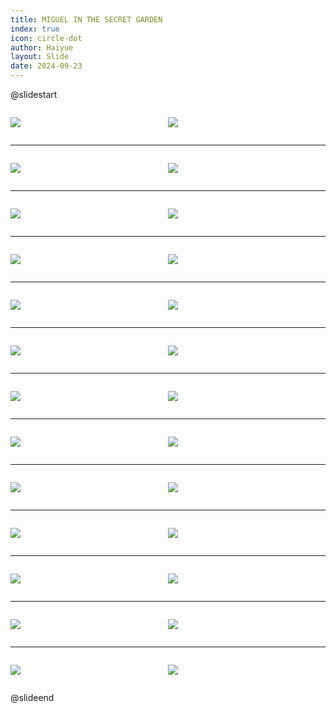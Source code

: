 ```yaml
---
title: MIGUEL IN THE SECRET GARDEN
index: true
icon: circle-dot
author: Haiyue
layout: Slide
date: 2024-09-23
---
```

 
@slidestart

<div style="display:flex">
<div style="flex:1">

![](https://raw.githubusercontent.com/yclord/reading/refs/heads/master/english/Level-W/MIGUEL%20IN%20THE%20SECRET%20GARDEN/001.webp)
</div>
<div style="flex:1">

![](https://raw.githubusercontent.com/yclord/reading/refs/heads/master/english/Level-W/MIGUEL%20IN%20THE%20SECRET%20GARDEN/002.webp)
</div>
</div>

---

<div style="display:flex">
<div style="flex:1">

![](https://raw.githubusercontent.com/yclord/reading/refs/heads/master/english/Level-W/MIGUEL%20IN%20THE%20SECRET%20GARDEN/003.webp)
</div>
<div style="flex:1">

![](https://raw.githubusercontent.com/yclord/reading/refs/heads/master/english/Level-W/MIGUEL%20IN%20THE%20SECRET%20GARDEN/004.webp)
</div>
</div>

---

<div style="display:flex">
<div style="flex:1">

![](https://raw.githubusercontent.com/yclord/reading/refs/heads/master/english/Level-W/MIGUEL%20IN%20THE%20SECRET%20GARDEN/005.webp)
</div>
<div style="flex:1">

![](https://raw.githubusercontent.com/yclord/reading/refs/heads/master/english/Level-W/MIGUEL%20IN%20THE%20SECRET%20GARDEN/006.webp)
</div>
</div>

---

<div style="display:flex">
<div style="flex:1">

![](https://raw.githubusercontent.com/yclord/reading/refs/heads/master/english/Level-W/MIGUEL%20IN%20THE%20SECRET%20GARDEN/007.webp)
</div>
<div style="flex:1">

![](https://raw.githubusercontent.com/yclord/reading/refs/heads/master/english/Level-W/MIGUEL%20IN%20THE%20SECRET%20GARDEN/008.webp)
</div>
</div>

---

<div style="display:flex">
<div style="flex:1">

![](https://raw.githubusercontent.com/yclord/reading/refs/heads/master/english/Level-W/MIGUEL%20IN%20THE%20SECRET%20GARDEN/009.webp)
</div>
<div style="flex:1">

![](https://raw.githubusercontent.com/yclord/reading/refs/heads/master/english/Level-W/MIGUEL%20IN%20THE%20SECRET%20GARDEN/010.webp)
</div>
</div>

---

<div style="display:flex">
<div style="flex:1">

![](https://raw.githubusercontent.com/yclord/reading/refs/heads/master/english/Level-W/MIGUEL%20IN%20THE%20SECRET%20GARDEN/011.webp)
</div>
<div style="flex:1">

![](https://raw.githubusercontent.com/yclord/reading/refs/heads/master/english/Level-W/MIGUEL%20IN%20THE%20SECRET%20GARDEN/012.webp)
</div>
</div>

---

<div style="display:flex">
<div style="flex:1">

![](https://raw.githubusercontent.com/yclord/reading/refs/heads/master/english/Level-W/MIGUEL%20IN%20THE%20SECRET%20GARDEN/013.webp)
</div>
<div style="flex:1">

![](https://raw.githubusercontent.com/yclord/reading/refs/heads/master/english/Level-W/MIGUEL%20IN%20THE%20SECRET%20GARDEN/014.webp)
</div>
</div>

---

<div style="display:flex">
<div style="flex:1">

![](https://raw.githubusercontent.com/yclord/reading/refs/heads/master/english/Level-W/MIGUEL%20IN%20THE%20SECRET%20GARDEN/015.webp)
</div>
<div style="flex:1">

![](https://raw.githubusercontent.com/yclord/reading/refs/heads/master/english/Level-W/MIGUEL%20IN%20THE%20SECRET%20GARDEN/016.webp)
</div>
</div>

---

<div style="display:flex">
<div style="flex:1">

![](https://raw.githubusercontent.com/yclord/reading/refs/heads/master/english/Level-W/MIGUEL%20IN%20THE%20SECRET%20GARDEN/017.webp)
</div>
<div style="flex:1">

![](https://raw.githubusercontent.com/yclord/reading/refs/heads/master/english/Level-W/MIGUEL%20IN%20THE%20SECRET%20GARDEN/018.webp)
</div>
</div>

---

<div style="display:flex">
<div style="flex:1">

![](https://raw.githubusercontent.com/yclord/reading/refs/heads/master/english/Level-W/MIGUEL%20IN%20THE%20SECRET%20GARDEN/019.webp)
</div>
<div style="flex:1">

![](https://raw.githubusercontent.com/yclord/reading/refs/heads/master/english/Level-W/MIGUEL%20IN%20THE%20SECRET%20GARDEN/020.webp)
</div>
</div>

---

<div style="display:flex">
<div style="flex:1">

![](https://raw.githubusercontent.com/yclord/reading/refs/heads/master/english/Level-W/MIGUEL%20IN%20THE%20SECRET%20GARDEN/021.webp)
</div>
<div style="flex:1">

![](https://raw.githubusercontent.com/yclord/reading/refs/heads/master/english/Level-W/MIGUEL%20IN%20THE%20SECRET%20GARDEN/022.webp)
</div>
</div>

---

<div style="display:flex">
<div style="flex:1">

![](https://raw.githubusercontent.com/yclord/reading/refs/heads/master/english/Level-W/MIGUEL%20IN%20THE%20SECRET%20GARDEN/023.webp)
</div>
<div style="flex:1">

![](https://raw.githubusercontent.com/yclord/reading/refs/heads/master/english/Level-W/MIGUEL%20IN%20THE%20SECRET%20GARDEN/024.webp)
</div>
</div>

---

<div style="display:flex">
<div style="flex:1">

![](https://raw.githubusercontent.com/yclord/reading/refs/heads/master/english/Level-W/MIGUEL%20IN%20THE%20SECRET%20GARDEN/025.webp)
</div>
<div style="flex:1">

![](https://raw.githubusercontent.com/yclord/reading/refs/heads/master/english/Level-W/MIGUEL%20IN%20THE%20SECRET%20GARDEN/026.webp)
</div>
</div>

@slideend